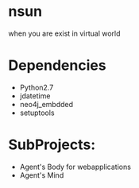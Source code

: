 nsun
====

when you are exist in virtual world

Dependencies
====

- Python2.7
- jdatetime
- neo4j_embdded
- setuptools


SubProjects:
====

- Agent's Body for webapplications
- Agent's Mind
